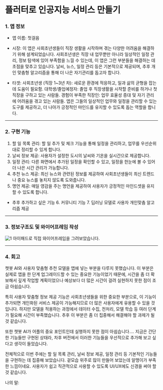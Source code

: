 # 플러터로 인공지능 서비스 만들기

### 1. 앱 정보
- 앱 이름: 첫걸음
- 시장:
이 앱은 사회초년생들이 직장 생활을 시작하며 겪는 다양한 어려움을 해결하기 위해 설계되었습니다. 사회초년생은 직장 내 업무뿐만 아니라 일상적인 일정 관리, 정보 탐색에 있어 부족함을 느낄 수 있는데, 이 앱은 그런 부분들을 해결하는 데 초점을 맞추고 있습니다. 날씨, 뉴스, 일정 관리 등은 기본적으로 제공되며, 추후 개인 맞춤형 알고리즘을 통해 더 나은 자기관리를 돕고자 합니다.

- 타겟:
사회초년생 (직장 1~3년 차): 새로운 환경에 적응하고, 일과 삶의 균형을 잡는 데 도움이 필요함.
대학생/졸업예정자: 졸업 후 직장생활을 시작할 준비를 하거나 첫 직장을 구하고 있는 사람들.
경험이 부족한 직장인: 업무 효율성 증대 및 자기 관리에 어려움을 겪고 있는 사람들.
앱은 그들의 일상적인 업무와 일정을 관리할 수 있는 도구를 제공하고, 더 나아가 긍정적인 마인드를 유지할 수 있도록 돕는 역할을 합니다.
---


### 2. 구현 기능
1. 할 일 목록 관리: 할 일 추가 및 체크 기능을 통해 일정을 관리하고, 업무를 우선순위대로 정리할 수 있게 합니다.
2. 날씨 정보 제공: 사용자가 설정한 도시의 날씨와 기온을 실시간으로 제공합니다.
3. 일정 관리: 다른 화면에서 추가된 일정을 확인할 수 있고, 일정을 한눈에 볼 수 있어 더 나은 시간 관리가 가능합니다.
4. 추천 뉴스 제공: 최신 뉴스와 관련된 정보를 제공하여 사회초년생들이 최신 트렌드나 중요 뉴스를 놓치지 않도록 도와줍니다.
5. 명언 제공: 매일 영감을 주는 명언을 제공하여 사용자가 긍정적인 마인드셋을 유지할 수 있도록 합니다.
+ 추후 추가하고 싶은 기능
  6. 커뮤니티 기능
  7. 딥러닝 모델로 사용자 개인맞춤 알고리즘 제공
---

### 3. 정보구조도 및 와이어프레임 작성
![1](https://github.com/user-attachments/assets/a4fb3164-92b6-4302-9bb0-0263d0cbe70d)
아이패드로 직접 와이어프레임을 그려보았습니다.

---


### 4. 회고
챗봇 AI와 사용자 맞춤형 추천 모델을 앱에 넣는 부분을 다루지 못했습니다.
이 부분은 실제로 앱을 한 단계 업그레이드할 수 있는 중요한 기능이었기 때문에, 시간을 좀 더 확보해서 깊게 작업할 계획이었으나 예상보다 더 많은 시간이 걸려 실현하지 못한 점이 조금 아쉽습니다.

특히 사용자 맞춤형 정보 제공 기능은 사회초년생들을 위한 중요한 부분으로, 이 기능이 추가되면 개인화된 서비스 제공이 가능해지므로 더 많은 사용자에게 유용할 수 있을 것입니다. 하지만 모델을 적용하는 과정에서 데이터 수집, 전처리, 모델 학습 등 여러 단계가 필요해 시간이 부족했습니다. 추후 이 부분은 좀 더 집중해서 해결해야 할 과제가 될 것 같습니다.

또한 챗봇 AI가 어플의 중요 포인트인데 실행하지 못한 점이 아쉽습니다.... 지금은 간단한 기능들만 구현된 상태라, 차후 버전에서 이러한 기능들을 우선적으로 추가해 보고 싶다고 생각이 들었습니다.

전체적으로 이번 주에는 할 일 목록 관리, 날씨 정보 제공, 일정 관리 등 기본적인 기능들을 구현하는 데 집중해 보았습니다. 겉모습 위주로 많이 만들어 보았는데 알맹이가 부족한 느낌이네요. 사용자가 쉽고 직관적으로 사용할 수 있도록 UI/UX에도 신경을 써야 할 것 같습니다. 






나의 말:
